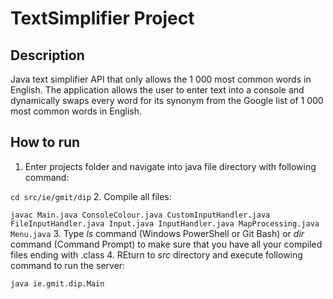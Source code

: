 # TextSimplifier Project

## Description
Java text simplifier API that only allows the 1 000 most common words in English. The application allows the user to enter text into a console and dynamically swaps every word for its synonym from the Google list of 1 000 most common words in English.

## How to run
1.	Enter projects folder and navigate into java file directory with following command:

```cd src/ie/gmit/dip```
2. Compile all files:

```javac Main.java ConsoleColour.java CustomInputHandler.java FileInputHandler.java Input.java InputHandler.java MapProcessing.java Menu.java```
3. Type *ls* command (Windows PowerShell or Git Bash) or *dir* command (Command Prompt) to make sure that you have all your compiled files ending with .class
4. REturn to *src* directory and execute following command to run the server:

```java ie.gmit.dip.Main```
